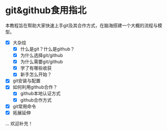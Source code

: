 # git&github食用指北

本教程旨在帮助大家快速上手git及其合作方式，在脑海搭建一个大概的流程与模型。

- [x] 大杂烩
  - [x] 什么是git？什么是github？
  - [x] 为什么选择git/github
  - [x] 为什么需要git/github
  - [x] 学了有哪些收获
  - [x] 新手怎么开始？
- [x] git安装与配置
- [x] 如何利用github合作？
  - [x] github本地认证方式
  - [x] github合作方式
- [x] git常用命令
- [x] 拓展延伸

... 欢迎补充！
